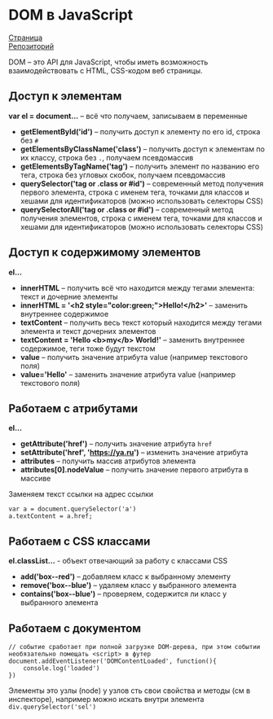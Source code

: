 # DOM в JavaScript

[Страница](https://damir-art.github.io/dom/)<br />
[Репозиторий](https://github.com/damir-art/damir-art.github.io/tree/master/dom)

DOM &ndash; это API для JavaScript, чтобы иметь возможность взаимодействовать с HTML, CSS-кодом веб страницы.

## Доступ к элементам
**var el = document...** &ndash; всё что получаем, записываем в переменные<br />
* **getElementById('id')** &ndash; получить доступ к элементу по его id, строка без `#`<br />
* **getElementsByClassName('class')** &ndash; получить доступ к элементам по их классу, строка без `.`, получаем псевдомассив<br />
* **getElementsByTagName('tag')** &ndash; получить элемент по названию его тега, строка без угловых скобок, получаем псевдомассив<br />
* **querySelector('tag or .class or #id')** &ndash; современный метод получения первого элемента, строка с именем тега, точками для классов и хешами для идентификаторов (можно использовать селекторы CSS)<br />
* **querySelectorAll('tag or .class or #id')** &ndash; современный метод получения элементов, строка с именем тега, точками для классов и хешами для идентификаторов (можно использовать селекторы CSS)<br />

## Доступ к содержимому элементов
**el...**
* **innerHTML** &ndash; получить всё что находится между тегами элемента: текст и дочерние элементы
* **innerHTML = '&lt;h2 style="color:green;">Hello!&lt;/h2>'** &ndash; заменить внутреннее содержимое
* **textContent** &ndash; получить весь текст который находится между тегами элемента и текст дочерних элементов
* **textContent = 'Hello &lt;b>my&lt;/b> World!'** &ndash; заменить внутреннее содержимое, теги тоже будут текстом
* **value** &ndash; получить значение атрибута value (например текстового поля)
* **value='Hello'** &ndash; заменить значение атрибута value (например текстового поля)

## Работаем с атрибутами
**el...**
* **getAttribute('href')** &ndash; получить значение атрибута `href`
* **setAttribute('href', 'https://ya.ru')** &ndash; изменить значение атрибута
* **attributes** &ndash; получить массив атрибутов элемента
* **attributes[0].nodeValue** &ndash; получить значение первого атрибута в массиве

Заменяем текст ссылки на адрес ссылки

    var a = document.querySelector('a')
    a.textContent = a.href;

## Работаем с CSS классами
**el.classList...** - объект отвечающий за работу с классами CSS
* **add('box--red')** &ndash; добавляем класс к выбранному элементу
* **remove('box--blue')** &ndash; удаляем класс у выбранного элемента
* **contains('box--blue')** &ndash; проверяем, содержится ли класс у выбранного элемента

## Работаем с документом
    // событие сработает при полной загрузке DOM-дерева, при этом событии необязательно помещать <script> в футер
    document.addEventListener('DOMContentLoaded', function(){
        console.log('loaded')
    })

Элементы это узлы (node) у узлов сть свои свойства и методы (см в инспекторе), например можно искать внутри элемента `div.querySelector('sel')`
